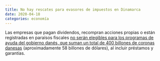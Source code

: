 ```yaml
---
title: No hay rescates para evasores de impuestos en Dinamarca
date: 2020-04-18
categories: economía
---
```


Las empresas que pagan dividendos, recompran acciones propias o están registradas en paraísos fiscales [no serán elegibles para los programas de ayuda del gobierno danés, que suman un total de 400 billones de coronas danesas](https://www.bloomberg.com/news/articles/2020-04-18/denmark-extends-business-aid-to-increase-spending-by-15-billion) (aproximadamente 58 billones de dólares), al incluir préstamos y garantías.

<!-- more -->
